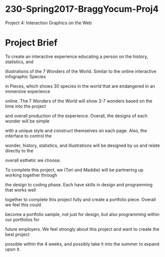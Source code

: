 # 230-Spring2017-BraggYocum-Proj4
Project 4: Interaction Graphics on the Web 

# Project Brief

To create an interactive experience educating a person on the history, statistics, and

illustrations of the 7 Wonders of the World. Similar to the online interactive infographic Species

in Pieces, which shows 30 species in the world that are endangered in an immersive experience

online. The 7 Wonders of the World will show 3-7 wonders based on the time into the project

and overall production of the experience. Overall, the designs of each wonder will be simple

with a unique style and construct themselves on each page. Also, the interface to control the

wonder, history, statistics, and illustrations will be designed by us and relate directly to the

overall esthetic we choose.

To complete this project, we (Tori and Maddie) will be partnering up working together through

the design to coding phase. Each have skills in design and programming that works well

together to complete this project fully and create a portfolio piece. Overall we feel this could

become a portfolio sample, not just for design, but also programming within our portfolios for

future employers. We feel strongly about this project and want to create the best project

possible within the 4 weeks, and possibly take it into the summer to expand upon it.
